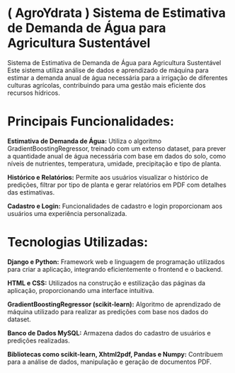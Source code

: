 # ( AgroYdrata ) Sistema de Estimativa de Demanda de Água para Agricultura Sustentável
Sistema de Estimativa de Demanda de Água para Agricultura Sustentável
Este sistema utiliza análise de dados e aprendizado de máquina para estimar a demanda anual de água necessária para a irrigação de diferentes culturas agrícolas, contribuindo para uma gestão mais eficiente dos recursos hídricos.


# Principais Funcionalidades:
__Estimativa de Demanda de Água:__ Utiliza o algoritmo GradientBoostingRegressor, treinado com um extenso dataset, para prever a quantidade anual de água necessária com base em dados do solo, como níveis de nutrientes, temperatura, umidade, precipitação e tipo de planta.

__Histórico e Relatórios:__ Permite aos usuários visualizar o histórico de predições, filtrar por tipo de planta e gerar relatórios em PDF com detalhes das estimativas.

__Cadastro e Login:__ Funcionalidades de cadastro e login proporcionam aos usuários uma experiência personalizada.

# Tecnologias Utilizadas:

__Django e Python:__ Framework web e linguagem de programação utilizados para criar a aplicação, integrando eficientemente o frontend e o backend.

__HTML e CSS:__ Utilizados na construção e estilização das páginas da aplicação, proporcionando uma interface intuitiva.

__GradientBoostingRegressor (scikit-learn):__ Algoritmo de aprendizado de máquina utilizado para realizar as predições com base nos dados do dataset.

__Banco de Dados MySQL:__ Armazena dados do cadastro de usuários e predições realizadas.

__Bibliotecas como scikit-learn, Xhtml2pdf, Pandas e Numpy:__ Contribuem para a análise de dados, manipulação e geração de documentos PDF.


